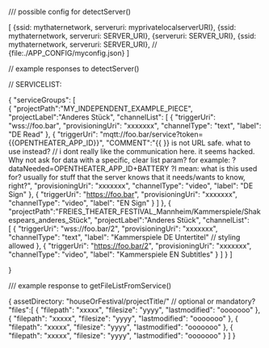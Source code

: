
/// possible config for detectServer()

[
    {ssid: mythaternetwork, serveruri: myprivatelocalserverURI},
    {ssid: mythaternetwork, serveruri: SERVER_URI},
    {serveruri: SERVER_URI},
    {ssid: mythaternetwork, serveruri: SERVER_URI},
    // {file:./APP_CONFIG/myconfig.json}
]




// example responses to detectServer()


// SERVICELIST:

{
    "serviceGroups": [        
        {
            "projectPath":"MY_INDEPENDENT_EXAMPLE_PIECE",
            "projectLabel":"Anderes Stück",
            "channelList":
            [
                {
                    "triggerUri": "wss://foo.bar",
                    "provisioningUri": "xxxxxxx",
                    "channelType": "text",
                    "label": "DE Read"
                },
                {
                    "triggerUri": "mqtt://foo.bar/service?token={{OPENTHEATER_APP_ID}}",
                    "COMMENT":"{{ }} is not URL safe. what to use instead? // i dont really like the communication here. it seems hacked. Why not ask for data with a specific, clear list param? for example: ?dataNeeded=OPENTHEATER_APP_ID+BATTERY ?I mean: what is this used for? usually for stuff that the server knows that it needs/wants to know, right?",
                    "provisioningUri": "xxxxxxx",
                    "channelType": "video",
                    "label": "DE Sign"
                },
                {
                    "triggerUri": "https://foo.bar",
                    "provisioningUri": "xxxxxxx",
                    "channelType": "video",
                    "label": "EN Sign"
                }
            ]
        },
        {
            "projectPath":"FREIES_THEATER_FESTIVAL_Mannheim/Kammerspiele/Shakespears_anderes_Stück",
            "projectLabel":"Anderes Stück",
            "channelList":  
            [
                {
                    "triggerUri": "wss://foo.bar/2",
                    "provisioningUri": "xxxxxxx",
                    "channelType": "text",
                    "label": "Kammerspiele DE Untertitel" // styling allowed
                },
                {
                    "triggerUri": "https://foo.bar/2",
                    "provisioningUri": "xxxxxxx",
                    "channelType": "video",
                    "label": "Kammerspiele EN Subtitles"
                }
            ]
        }
    ]
      
}







/// example response to getFileListFromService()

{
    assetDirectory: "houseOrFestival/projectTitle/" // optional or mandatory?
    "files":[
        { "filepath": "xxxxx", "filesize": "yyyy", "lastmodified": "ooooooo" },
        { "filepath": "xxxxx", "filesize": "yyyy", "lastmodified": "ooooooo" },
        { "filepath": "xxxxx", "filesize": "yyyy", "lastmodified": "ooooooo" },
        { "filepath": "xxxxx", "filesize": "yyyy", "lastmodified": "ooooooo" }
    ]
}